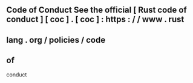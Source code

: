 #
Code
of
Conduct
See
the
official
[
Rust
code
of
conduct
]
[
coc
]
.
[
coc
]
:
https
:
/
/
www
.
rust
-
lang
.
org
/
policies
/
code
-
of
-
conduct

